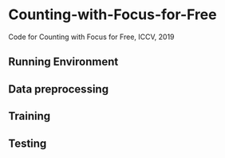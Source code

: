 # Counting-with-Focus-for-Free
Code for Counting with Focus for Free, ICCV, 2019

<h2> Running Environment </h2>
<h2> Data preprocessing </h2>
<h2> Training </h2>
<h2> Testing </h2>
